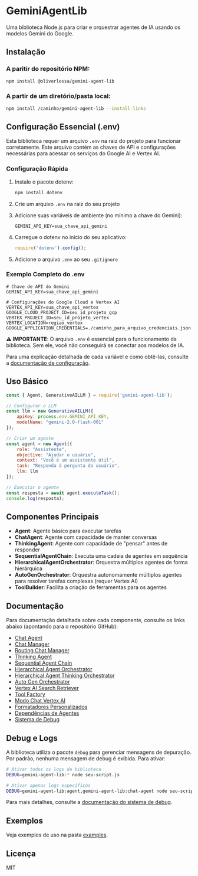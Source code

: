 # GeminiAgentLib

Uma biblioteca Node.js para criar e orquestrar agentes de IA usando os modelos Gemini do Google.

## Instalação

### A paritir do repositório NPM:

```bash
npm install @oliverlessa/gemini-agent-lib
```

### A partir de um diretório/pasta local:

```bash
npm install /caminho/gemini-agent-lib --install-links
```

## Configuração Essencial (.env)

Esta biblioteca requer um arquivo `.env` na raiz do projeto para funcionar corretamente. Este arquivo contém as chaves de API e configurações necessárias para acessar os serviços do Google AI e Vertex AI.

### Configuração Rápida

1. Instale o pacote dotenv:
   ```bash
   npm install dotenv
   ```

2. Crie um arquivo `.env` na raiz do seu projeto
3. Adicione suas variáveis de ambiente (no mínimo a chave do Gemini):
   ```
   GEMINI_API_KEY=sua_chave_api_gemini
   ```
4. Carregue o dotenv no início do seu aplicativo:
   ```javascript
   require('dotenv').config();
   ```
5. Adicione o arquivo `.env` ao seu `.gitignore`

### Exemplo Completo do .env

```
# Chave de API do Gemini
GEMINI_API_KEY=sua_chave_api_gemini

# Configurações do Google Cloud e Vertex AI
VERTEX_API_KEY=sua_chave_api_vertex
GOOGLE_CLOUD_PROJECT_ID=seu_id_projeto_gcp
VERTEX_PROJECT_ID=seu_id_projeto_vertex
VERTEX_LOCATION=regiao_vertex
GOOGLE_APPLICATION_CREDENTIALS=./caminho_para_arquivo_credenciais.json
```

**⚠️ IMPORTANTE**: O arquivo `.env` é essencial para o funcionamento da biblioteca. Sem ele, você não conseguirá se conectar aos modelos de IA.

Para uma explicação detalhada de cada variável e como obtê-las, consulte a [documentação de configuração](https://github.com/oliverlessa/gemini-agent-lib/blob/master/docs/configuracao.md).

## Uso Básico

```javascript
const { Agent, GenerativeAILLM } = require('gemini-agent-lib');

// Configurar o LLM
const llm = new GenerativeAILLM({
    apiKey: process.env.GEMINI_API_KEY,
    modelName: "gemini-2.0-flash-001"
});

// Criar um agente
const agent = new Agent({
    role: "Assistente",
    objective: "Ajudar o usuário",
    context: "Você é um assistente útil",
    task: "Responda à pergunta do usuário",
    llm: llm
});

// Executar o agente
const resposta = await agent.executeTask();
console.log(resposta);
```

## Componentes Principais

- **Agent**: Agente básico para executar tarefas
- **ChatAgent**: Agente com capacidade de manter conversas
- **ThinkingAgent**: Agente com capacidade de "pensar" antes de responder
- **SequentialAgentChain**: Executa uma cadeia de agentes em sequência
- **HierarchicalAgentOrchestrator**: Orquestra múltiplos agentes de forma hierárquica
- **AutoGenOrchestrator**: Orquestra autonomamente múltiplos agentes para resolver tarefas complexas (requer Vertex AI)
- **ToolBuilder**: Facilita a criação de ferramentas para os agentes

## Documentação

Para documentação detalhada sobre cada componente, consulte os links abaixo (apontando para o repositório GitHub):

- [Chat Agent](https://github.com/oliverlessa/gemini-agent-lib/blob/master/docs/chat-agent.md)
- [Chat Manager](https://github.com/oliverlessa/gemini-agent-lib/blob/master/docs/chat-manager.md)
- [Routing Chat Manager](https://github.com/oliverlessa/gemini-agent-lib/blob/master/docs/routing-chat-manager.md)
- [Thinking Agent](https://github.com/oliverlessa/gemini-agent-lib/blob/master/docs/thinking-agent.md)
- [Sequential Agent Chain](https://github.com/oliverlessa/gemini-agent-lib/blob/master/docs/sequential-agent-chain.md)
- [Hierarchical Agent Orchestrator](https://github.com/oliverlessa/gemini-agent-lib/blob/master/docs/hierarchical-agent-orchestrator.md)
- [Hierarchical Agent Thinking Orchestrator](https://github.com/oliverlessa/gemini-agent-lib/blob/master/docs/hierarchical-agent-thinking-orchestrator.md)
- [Auto Gen Orchestrator](https://github.com/oliverlessa/gemini-agent-lib/blob/master/docs/auto-gen-orchestrator.md)
- [Vertex AI Search Retriever](https://github.com/oliverlessa/gemini-agent-lib/blob/master/docs/vertex-ai-search-retriever.md)
- [Tool Factory](https://github.com/oliverlessa/gemini-agent-lib/blob/master/docs/tool-factory.md)
- [Modo Chat Vertex AI](https://github.com/oliverlessa/gemini-agent-lib/blob/master/docs/modo-chat-vertex-ai.md)
- [Formatadores Personalizados](https://github.com/oliverlessa/gemini-agent-lib/blob/master/docs/formatadores-personalizados.md)
- [Dependências de Agentes](https://github.com/oliverlessa/gemini-agent-lib/blob/master/docs/dependencias-agentes.md)
- [Sistema de Debug](https://github.com/oliverlessa/gemini-agent-lib/blob/master/docs/sistema-de-debug.md)

## Debug e Logs

A biblioteca utiliza o pacote `debug` para gerenciar mensagens de depuração. Por padrão, nenhuma mensagem de debug é exibida. Para ativar:

```bash
# Ativar todos os logs da biblioteca
DEBUG=gemini-agent-lib:* node seu-script.js

# Ativar apenas logs específicos
DEBUG=gemini-agent-lib:agent,gemini-agent-lib:chat-agent node seu-script.js
```

Para mais detalhes, consulte a [documentação do sistema de debug](https://github.com/oliverlessa/gemini-agent-lib/blob/master/docs/sistema-de-debug.md).

## Exemplos

Veja exemplos de uso na pasta [examples](https://github.com/oliverlessa/gemini-agent-lib/tree/master/examples).

## Licença

MIT
